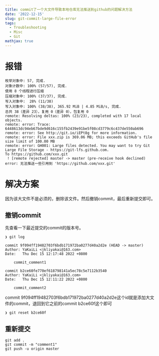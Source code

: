 ```yaml
---
title: commit了一个大文件导致本地仓库无法推送到github的问题解决方法
date: '2022-12-15'
slug: git-commit-large-file-error
tags:
  - Troubleshooting
  - Misc
  - Git
mathjax: true
---
```

# 报错
```shell
枚举对象中: 57, 完成.
对象计数中: 100% (57/57), 完成.
使用 8 个线程进行压缩
压缩对象中: 100% (37/37), 完成.
写入对象中:  28% (11/38)
写入对象中: 100% (38/38), 365.92 MiB | 4.85 MiB/s, 完成.
总共 38（差异 23），复用 0（差异 0），包复用 0
remote: Resolving deltas: 100% (23/23), completed with 17 local objects.
remote: error: Trace: 6448613dc94eb67bde9d616c155fb2439e91be5f08cd3779c6c437de550ab696
remote: error: See http://git.io/iEPt8g for more information.
remote: error: File xxx.zip is 369.06 MB; this exceeds GitHub's file size limit of 100.00 MB
remote: error: GH001: Large files detected. You may want to try Git Large File Storage - https://git-lfs.github.com.
To https://github.com/xxx.git
 ! [remote rejected] master -> master (pre-receive hook declined)
error: 无法推送一些引用到 'https://github.com/xxx.git'
```

# 解决方案
因为该大文件不是必须的，删除该文件。然后撤销commit，最后重新提交即可。

## 撤销commit
先查看一下最近提交的commit的版本号。

```shell
❯ git log 

commit 9f094ff19482703f6bdb171972ba0277d40a2d2e (HEAD -> master)
Author: YaKaiLi <jkliyakai@163.com>
Date:   Thu Dec 15 12:17:48 2022 +0800

    commit_comment1

commit b2ce60fe770ef618798141a5ec78c5e7112b3540
Author: YaKaiLi <jkliyakai@163.com>
Date:   Thu Dec 15 12:11:22 2022 +0800

    commit_comment2

```

commit 9f094ff19482703f6bdb171972ba0277d40a2d2e这个id就是添加大文件的commit，退回到它之前的commit b2ce60f这个即可

```shell
❯ git reset b2ce60f
```

## 重新提交
```git
git add .
git commit -m "comment1"
git push -u origin master
```
